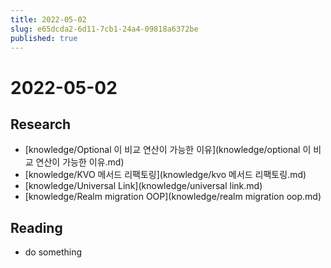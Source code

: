```yaml
---
title: 2022-05-02
slug: e65dcda2-6d11-7cb1-24a4-09818a6372be
published: true
---
```


# 2022-05-02

## Research

* \[knowledge/Optional 이 비교 연산이 가능한 이유\](knowledge/optional 이 비교 연산이 가능한 이유.md)
* \[knowledge/KVO 메서드 리팩토링\](knowledge/kvo 메서드 리팩토링.md)
* \[knowledge/Universal Link\](knowledge/universal link.md)
* \[knowledge/Realm migration OOP\](knowledge/realm migration oop.md)

## Reading

* do something
